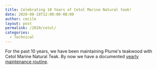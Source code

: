 ```yaml
---
title: Celebrating 10 Years of Cetol Marine Natural teak!
date: 2020-08-18T12:00:00-08:00
author: cecile
layout: post
permalink: /2020/cetol/
categories:
  - Technical
---
```

For the past 10 years, we have been maintaining Plume's teakwood with Cetol Marine Natural Teak. By now we have a documented [yearly maintenance routine](/projects/maintenance-wood).
